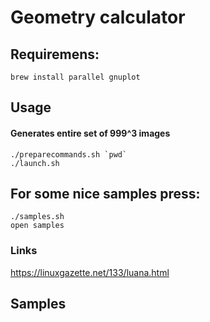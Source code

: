 # Geometry calculator

## Requiremens:
```
brew install parallel gnuplot
```
## Usage

#### Generates entire set of 999^3 images

```
./preparecommands.sh `pwd`
./launch.sh
```

## For some nice samples press:

```
./samples.sh
open samples
```

### Links

https://linuxgazette.net/133/luana.html

## Samples

